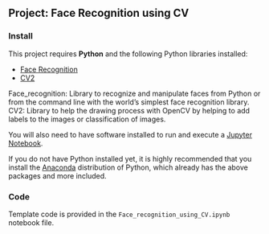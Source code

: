 
## Project: Face Recognition using CV

### Install

This project requires **Python** and the following Python libraries installed:

- [Face Recognition](https://pypi.org/project/face-recognition/)
- [CV2](https://pypi.org/project/cv2-tools/) <br>

Face_recognition: Library to recognize and manipulate faces from Python or from the
command line with the world’s simplest face recognition library.<br>
CV2: Library to help the drawing process with OpenCV by helping to add labels to the
images or classification of images.<br>


You will also need to have software installed to run and execute a [Jupyter Notebook](http://jupyter.org/install.html).

If you do not have Python installed yet, it is highly recommended that you install the [Anaconda](https://www.anaconda.com/download/) distribution of Python, which already has the above packages and more included. 

### Code

Template code is provided in the `Face_recognition_using_CV.ipynb` notebook file. 

